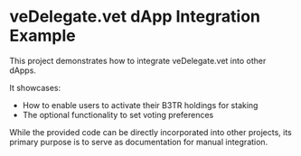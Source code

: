 # veDelegate.vet dApp Integration Example

This project demonstrates how to integrate veDelegate.vet into other dApps.

It showcases:

- How to enable users to activate their B3TR holdings for staking
- The optional functionality to set voting preferences

While the provided code can be directly incorporated into other projects, its primary purpose is to serve as documentation for manual integration.